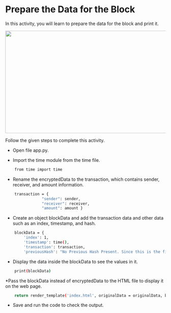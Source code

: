 Prepare the Data for the Block
==============================

In this activity, you will learn to prepare the data for the block and print it.


<img src= "https://media.slid.es/uploads/2071954/images/10647404/Gif_1.gif" width = "521" height = "321">


Follow the given steps to complete this activity.


* Open file app.py.


* Import the time module from the time file.

```sh
	from time import time
```

* Rename the encryptedData to the transaction, which contains sender, receiver, and amount information.

```sh
	transaction = { 
                "sender": sender, 
                "receiver": receiver, 
                "amount": amount }
```


* Create an object blockData and add the transaction data and other data such as an index, timestamp, and hash.

```sh
	blockData = {
		'index': 1,
		'timestamp': time(),
		'transaction': transaction,
		'previousHash': "No Previous Hash Present. Since this is the first block." }
```
       
* Display the data inside the blockData to see the values in it.

```sh
	print(blockData)
```

*Pass the blockData instead of encryptedData to the HTML file to display it on the web page.

```sh
	return render_template('index.html', originalData = originalData, blockData = blockData)
```

* Save and run the code to check the output.
